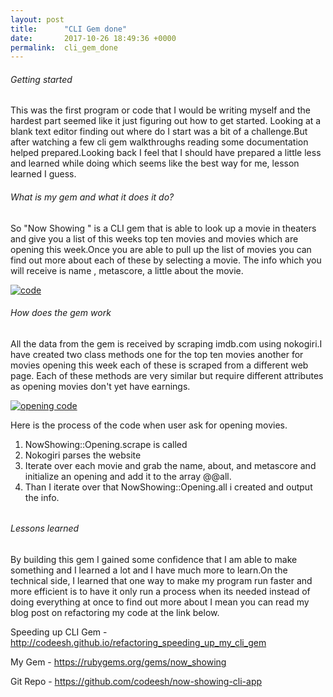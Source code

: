 ```yaml
---
layout: post
title:      "CLI Gem done"
date:       2017-10-26 18:49:36 +0000
permalink:  cli_gem_done
---
```


<h6>Getting started</h6>
 This was the first program or code that I would be writing myself and the hardest part seemed like it just figuring out how to get started. Looking at a blank text editor finding out where do I start was a bit of a challenge.But after watching a few cli gem walkthroughs reading some documentation helped prepared.Looking back I feel that I should have prepared a little less and learned while doing which seems like the best way for me, lesson learned I guess.

<h6> What is my gem and what it does it do? </h6>

So  "Now Showing "  is a CLI gem that is able to look up a movie in theaters and give you a list of this weeks top ten movies and movies which are opening this week.Once you are able to pull up the list of movies you can find out more about each of these by selecting a movie. The info which you will receive is name , metascore, a little about the movie.

<a href="http://tinypic.com?ref=eb21d3" target="_blank"><img src="http://i66.tinypic.com/eb21d3.jpg" border="0" alt="code"></a>


<h6> How does the gem work</h6>

All the data from the gem is received by scraping imdb.com using nokogiri.I have created two class methods one for the top ten movies another for movies opening this week each of these is scraped from a different web page. Each of these methods are very similar but require different attributes as opening movies don't yet have earnings.  

<a href="http://tinypic.com?ref=15u6wz" target="_blank"><img src="http://i65.tinypic.com/15u6wz.jpg" border="0" alt="opening code"></a>

Here is the process of the code when user ask for opening movies.

1. NowShowing::Opening.scrape is called 
2. Nokogiri parses the website
3. Iterate over each movie and grab the name, about, and metascore and initialize an opening and add it to the array @@all.
4. Than I iterate over that NowShowing::Opening.all i created and output the info.

<h6>

<h6>Lessons learned</h6>
By building this gem I gained some confidence that I am able to make something and I learned a lot and I have much more to learn.On the technical side, I learned that one way to make my program run faster and more efficient is to have it only run a process when its needed instead of doing everything at once to find out more about I mean you can read my blog post on refactoring my code at the link below.

Speeding up CLI Gem - http://codeesh.github.io/refactoring_speeding_up_my_cli_gem

My Gem - https://rubygems.org/gems/now_showing

Git Repo - https://github.com/codeesh/now-showing-cli-app




